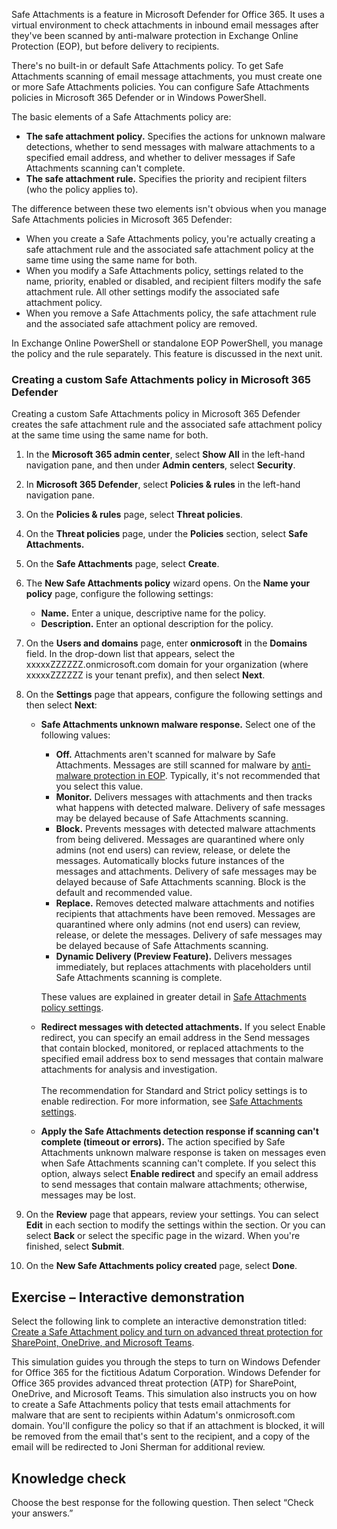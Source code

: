 Safe Attachments is a feature in Microsoft Defender for Office 365. It uses a virtual environment to check attachments in inbound email messages after they've been scanned by anti-malware protection in Exchange Online Protection (EOP), but before delivery to recipients.

There's no built-in or default Safe Attachments policy. To get Safe Attachments scanning of email message attachments, you must create one or more Safe Attachments policies. You can configure Safe Attachments policies in Microsoft 365 Defender or in Windows PowerShell.

The basic elements of a Safe Attachments policy are:

 -  **The safe attachment policy.** Specifies the actions for unknown malware detections, whether to send messages with malware attachments to a specified email address, and whether to deliver messages if Safe Attachments scanning can't complete.
 -  **The safe attachment rule.** Specifies the priority and recipient filters (who the policy applies to).

The difference between these two elements isn't obvious when you manage Safe Attachments policies in Microsoft 365 Defender:

 -  When you create a Safe Attachments policy, you're actually creating a safe attachment rule and the associated safe attachment policy at the same time using the same name for both.
 -  When you modify a Safe Attachments policy, settings related to the name, priority, enabled or disabled, and recipient filters modify the safe attachment rule. All other settings modify the associated safe attachment policy.
 -  When you remove a Safe Attachments policy, the safe attachment rule and the associated safe attachment policy are removed.

In Exchange Online PowerShell or standalone EOP PowerShell, you manage the policy and the rule separately. This feature is discussed in the next unit.

### Creating a custom Safe Attachments policy in Microsoft 365 Defender

Creating a custom Safe Attachments policy in Microsoft 365 Defender creates the safe attachment rule and the associated safe attachment policy at the same time using the same name for both.

1.  In the **Microsoft 365 admin center**, select **Show All** in the left-hand navigation pane, and then under **Admin centers**, select **Security**.<br>
2.  In **Microsoft 365 Defender**, select **Policies & rules** in the left-hand navigation pane.<br>
3.  On the **Policies & rules** page, select **Threat policies**.<br>
4.  On the **Threat policies** page, under the **Policies** section, select **Safe Attachments.**
5.  On the **Safe Attachments** page, select **Create**.
6.  The **New Safe Attachments policy** wizard opens. On the **Name your policy** page, configure the following settings:
    
     -  **Name.** Enter a unique, descriptive name for the policy.
     -  **Description.** Enter an optional description for the policy.
7.  On the **Users and domains** page, enter **onmicrosoft** in the **Domains** field. In the drop-down list that appears, select the xxxxxZZZZZZ.onmicrosoft.com domain for your organization (where xxxxxZZZZZZ is your tenant prefix), and then select **Next**.
8.  On the **Settings** page that appears, configure the following settings and then select **Next**:
    
     -  **Safe Attachments unknown malware response.** Select one of the following values:
        
         -  **Off.** Attachments aren't scanned for malware by Safe Attachments. Messages are still scanned for malware by [anti-malware protection in EOP](/microsoft-365/security/office-365-security/anti-malware-protection?azure-portal=true). Typically, it's not recommended that you select this value.
         -  **Monitor.** Delivers messages with attachments and then tracks what happens with detected malware. Delivery of safe messages may be delayed because of Safe Attachments scanning.
         -  **Block.** Prevents messages with detected malware attachments from being delivered. Messages are quarantined where only admins (not end users) can review, release, or delete the messages. Automatically blocks future instances of the messages and attachments. Delivery of safe messages may be delayed because of Safe Attachments scanning. Block is the default and recommended value.
         -  **Replace.** Removes detected malware attachments and notifies recipients that attachments have been removed. Messages are quarantined where only admins (not end users) can review, release, or delete the messages. Delivery of safe messages may be delayed because of Safe Attachments scanning.
         -  **Dynamic Delivery (Preview Feature).** Delivers messages immediately, but replaces attachments with placeholders until Safe Attachments scanning is complete.
        
        These values are explained in greater detail in [Safe Attachments policy settings](/microsoft-365/security/office-365-security/safe-attachments?azure-portal=true).
     -  **Redirect messages with detected attachments.** If you select Enable redirect, you can specify an email address in the Send messages that contain blocked, monitored, or replaced attachments to the specified email address box to send messages that contain malware attachments for analysis and investigation.<br><br>The recommendation for Standard and Strict policy settings is to enable redirection. For more information, see [Safe Attachments settings](/microsoft-365/security/office-365-security/recommended-settings-for-eop-and-office365?azure-portal=true).
     -  **Apply the Safe Attachments detection response if scanning can't complete (timeout or errors).** The action specified by Safe Attachments unknown malware response is taken on messages even when Safe Attachments scanning can't complete. If you select this option, always select **Enable redirect** and specify an email address to send messages that contain malware attachments; otherwise, messages may be lost.
9.  On the **Review** page that appears, review your settings. You can select **Edit** in each section to modify the settings within the section. Or you can select **Back** or select the specific page in the wizard. When you're finished, select **Submit**.
10. On the **New Safe Attachments policy created** page, select **Done**.

## **Exercise – Interactive demonstration**

Select the following link to complete an interactive demonstration titled: [Create a Safe Attachment policy and turn on advanced threat protection for SharePoint, OneDrive, and Microsoft Teams](https://edxinteractivepage.blob.core.windows.net/edxpages/MS-101/M2-L2-E1-T1/index.html?azure-portal=true).

This simulation guides you through the steps to turn on Windows Defender for Office 365 for the fictitious Adatum Corporation. Windows Defender for Office 365 provides advanced threat protection (ATP) for SharePoint, OneDrive, and Microsoft Teams. This simulation also instructs you on how to create a Safe Attachments policy that tests email attachments for malware that are sent to recipients within Adatum's onmicrosoft.com domain. You'll configure the policy so that if an attachment is blocked, it will be removed from the email that's sent to the recipient, and a copy of the email will be redirected to Joni Sherman for additional review.

## Knowledge check

Choose the best response for the following question. Then select “Check your answers.”